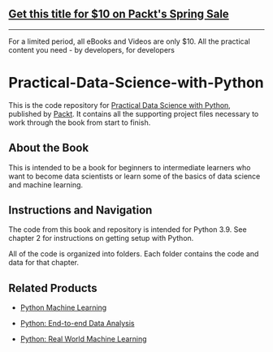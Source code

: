 ## [Get this title for $10 on Packt's Spring Sale](https://www.packt.com/B17030?utm_source=github&utm_medium=packt-github-repo&utm_campaign=spring_10_dollar_2022)
-----
For a limited period, all eBooks and Videos are only $10. All the practical content you need \- by developers, for developers

# Practical-Data-Science-with-Python
This is the code repository for [Practical Data Science with Python](https://www.packtpub.com/product/practical-data-science-with-python/9781801071970), published by [Packt](https://www.packtpub.com/?utm_source=github). It contains all the supporting project files necessary to work through the book from start to finish.

## About the Book
This is intended to be a book for beginners to intermediate learners who want to become data scientists or learn some of the basics of data science and machine learning.

## Instructions and Navigation
The code from this book and repository is intended for Python 3.9. See chapter 2 for instructions on getting setup with Python.

All of the code is organized into folders. Each folder contains the code and data for that chapter.

## Related Products
* [Python Machine Learning](https://www.packtpub.com/big-data-and-business-intelligence/python-machine-learning?utm_source=github&utm_medium=repository&utm_campaign=9781783555130)

* [Python: End-to-end Data Analysis](https://www.packtpub.com/big-data-and-business-intelligence/python-end-end-data-analysis?utm_source=github&utm_medium=repository&utm_campaign=9781788394697)

* [Python: Real World Machine Learning](https://www.packtpub.com/big-data-and-business-intelligence/python-real-world-machine-learning?utm_source=github&utm_medium=repository&utm_campaign=9781787123212)